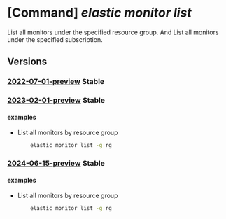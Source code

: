 # [Command] _elastic monitor list_

List all monitors under the specified resource group. And List all                                monitors under the specified subscription.

## Versions

### [2022-07-01-preview](/Resources/mgmt-plane/L3N1YnNjcmlwdGlvbnMve30vcHJvdmlkZXJzL21pY3Jvc29mdC5lbGFzdGljL21vbml0b3Jz/2022-07-01-preview.xml) **Stable**

<!-- mgmt-plane /subscriptions/{}/providers/microsoft.elastic/monitors 2022-07-01-preview -->
<!-- mgmt-plane /subscriptions/{}/resourcegroups/{}/providers/microsoft.elastic/monitors 2022-07-01-preview -->

### [2023-02-01-preview](/Resources/mgmt-plane/L3N1YnNjcmlwdGlvbnMve30vcHJvdmlkZXJzL21pY3Jvc29mdC5lbGFzdGljL21vbml0b3Jz/2023-02-01-preview.xml) **Stable**

<!-- mgmt-plane /subscriptions/{}/providers/microsoft.elastic/monitors 2023-02-01-preview -->
<!-- mgmt-plane /subscriptions/{}/resourcegroups/{}/providers/microsoft.elastic/monitors 2023-02-01-preview -->

#### examples

- List all monitors by resource group
    ```bash
        elastic monitor list -g rg
    ```

### [2024-06-15-preview](/Resources/mgmt-plane/L3N1YnNjcmlwdGlvbnMve30vcHJvdmlkZXJzL21pY3Jvc29mdC5lbGFzdGljL21vbml0b3Jz/2024-06-15-preview.xml) **Stable**

<!-- mgmt-plane /subscriptions/{}/providers/microsoft.elastic/monitors 2024-06-15-preview -->
<!-- mgmt-plane /subscriptions/{}/resourcegroups/{}/providers/microsoft.elastic/monitors 2024-06-15-preview -->

#### examples

- List all monitors by resource group
    ```bash
        elastic monitor list -g rg
    ```
